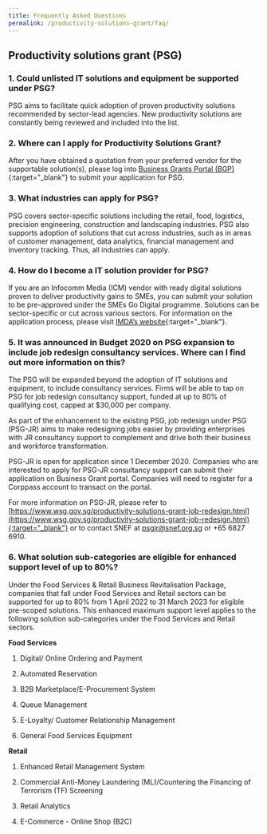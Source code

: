 ```yaml
---
title: Frequently Asked Questions
permalink: /productivity-solutions-grant/faq/
---
```


## Productivity solutions grant (PSG)

### 1. Could unlisted IT solutions and equipment be supported under PSG?
PSG aims to facilitate quick adoption of proven productivity solutions recommended by sector-lead agencies. New productivity solutions are constantly being reviewed and included into the list. 
 
### 2. Where can I apply for Productivity Solutions Grant?
After you have obtained a quotation from your preferred vendor for the supportable solution(s), please log into [Business Grants Portal (BGP)](https://www.businessgrants.gov.sg/){:target="_blank"} to submit your application for PSG.

### 3. What industries can apply for PSG?

PSG covers sector-specific solutions including the retail, food, logistics, precision engineering, construction and landscaping industries. PSG also supports adoption of solutions that cut across industries, such as in areas of customer management, data analytics, financial management and inventory tracking. Thus, all industries can apply.
 
### 4. How do I become a IT solution provider for PSG?
 
If you are an Infocomm Media (ICM) vendor with ready digital solutions proven to deliver productivity gains to SMEs, you can submit your solution to be pre-approved under the SMEs Go Digital programme. Solutions can be sector-specific or cut across various sectors. For information on the application process, please visit [IMDA’s website](https://www.imda.gov.sg/programme-listing/smes-go-digital/pre-approval-of-icm-vendors-solutions){:target="_blank"}. 

### 5. It was announced in Budget 2020 on PSG expansion to include job redesign consultancy services. Where can I find out more information on this?
 
The PSG will be expanded beyond the adoption of IT solutions and equipment, to include consultancy services. Firms will be able to tap on PSG for job redesign consultancy support, funded at up to 80% of qualifying cost, capped at $30,000 per company.
 
As part of the enhancement to the existing PSG, job redesign under PSG (PSG-JR) aims to make redesigning jobs easier by providing enterprises with JR consultancy support to complement and drive both their business and workforce transformation.
 
PSG-JR is open for application since 1 December 2020. Companies who are interested to apply for PSG-JR consultancy support can submit their application on Business Grant portal. Companies will need to register for a Corppass account to transact on the portal.
 
For more information on PSG-JR, please refer to [https://www.wsg.gov.sg/productivity-solutions-grant-job-redesign.html](https://www.wsg.gov.sg/productivity-solutions-grant-job-redesign.html){:target="_blank"} or to contact SNEF at psgjr@snef.org.sg or +65 6827 6910.

### 6. What solution sub-categories are eligible for enhanced support level of up to 80%?

Under the Food Services & Retail Business Revitalisation Package, companies that fall under Food Services and Retail sectors can be supported for up to 80% from 1 April 2022 to 31 March 2023 for eligible pre-scoped solutions. This enhanced maximum support level applies to the following solution sub-categories under the Food Services and Retail sectors.

**Food Services**

1. Digital/ Online Ordering and Payment

2. Automated Reservation

3. B2B Marketplace/E-Procurement System

4. Queue Management

5. E-Loyalty/ Customer Relationship Management

6. General Food Services Equipment

**Retail**

1. Enhanced Retail Management System

2. Commercial Anti-Money Laundering (ML)/Countering the Financing of Terrorism (TF) Screening

3. Retail Analytics

4. E-Commerce - Online Shop (B2C)